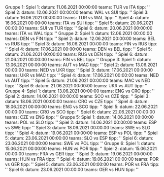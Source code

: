 Gruppe 1:
  Spiel 1:
    datum: 11.06.2021 00:00:00
    teams: TUR vs ITA
    tipp: ''
  Spiel 2:
    datum: 12.06.2021 00:00:00
    teams: WAL vs SUI
    tipp: ''
  Spiel 3:
    datum: 16.06.2021 00:00:00
    teams: TUR vs WAL
    tipp: ''
  Spiel 4:
    datum: 16.06.2021 00:00:00
    teams: ITA vs SUI
    tipp: ''
  Spiel 5:
    datum: 20.06.2021 00:00:00
    teams: SUI vs TUR
    tipp: ''
  Spiel 6:
    datum: 20.06.2021 00:00:00
    teams: ITA vs WAL
    tipp: ''
Gruppe 2:
  Spiel 1:
    datum: 12.06.2021 00:00:00
    teams: DEN vs FIN
    tipp: ''
  Spiel 2:
    datum: 12.06.2021 00:00:00
    teams: BEL vs RUS
    tipp: ''
  Spiel 3:
    datum: 16.06.2021 00:00:00
    teams: FIN vs RUS
    tipp: ''
  Spiel 4:
    datum: 17.06.2021 00:00:00
    teams: DEN vs BEL
    tipp: ''
  Spiel 5:
    datum: 21.06.2021 00:00:00
    teams: RUS vs DEN
    tipp: ''
  Spiel 6:
    datum: 21.06.2021 00:00:00
    teams: FIN vs BEL
    tipp: ''
Gruppe 3:
  Spiel 1:
    datum: 13.06.2021 00:00:00
    teams: AUT vs MAC
    tipp: ''
  Spiel 2:
    datum: 13.06.2021 00:00:00
    teams: NED vs UKR
    tipp: ''
  Spiel 3:
    datum: 17.06.2021 00:00:00
    teams: UKR vs MAC
    tipp: ''
  Spiel 4:
    datum: 17.06.2021 00:00:00
    teams: NED vs AUT
    tipp: ''
  Spiel 5:
    datum: 21.06.2021 00:00:00
    teams: MAC vs NED
    tipp: ''
  Spiel 6:
    datum: 21.06.2021 00:00:00
    teams: UKR vs AUT
    tipp: ''
Gruppe 4:
  Spiel 1:
    datum: 13.06.2021 00:00:00
    teams: ENG vs CRO
    tipp: ''
  Spiel 2:
    datum: 14.06.2021 00:00:00
    teams: SCO vs CZE
    tipp: ''
  Spiel 3:
    datum: 18.06.2021 00:00:00
    teams: CRO vs CZE
    tipp: ''
  Spiel 4:
    datum: 18.06.2021 00:00:00
    teams: ENG vs SCO
    tipp: ''
  Spiel 5:
    datum: 22.06.2021 00:00:00
    teams: CRO vs SCO
    tipp: ''
  Spiel 6:
    datum: 22.06.2021 00:00:00
    teams: CZE vs ENG
    tipp: ''
Gruppe 5:
  Spiel 1:
    datum: 14.06.2021 00:00:00
    teams: POL vs SLO
    tipp: ''
  Spiel 2:
    datum: 14.06.2021 00:00:00
    teams: ESP vs SWE
    tipp: ''
  Spiel 3:
    datum: 18.06.2021 00:00:00
    teams: SWE vs SLO
    tipp: ''
  Spiel 4:
    datum: 19.06.2021 00:00:00
    teams: ESP vs POL
    tipp: ''
  Spiel 5:
    datum: 23.06.2021 00:00:00
    teams: SLO vs ESP
    tipp: ''
  Spiel 6:
    datum: 23.06.2021 00:00:00
    teams: SWE vs POL
    tipp: ''
Gruppe 6:
  Spiel 1:
    datum: 15.06.2021 00:00:00
    teams: HUN vs POR
    tipp: ''
  Spiel 2:
    datum: 15.06.2021 00:00:00
    teams: FRA vs GER
    tipp: ''
  Spiel 3:
    datum: 19.06.2021 00:00:00
    teams: HUN vs FRA
    tipp: ''
  Spiel 4:
    datum: 19.06.2021 00:00:00
    teams: POR vs GER
    tipp: ''
  Spiel 5:
    datum: 23.06.2021 00:00:00
    teams: POR vs FRA
    tipp: ''
  Spiel 6:
    datum: 23.06.2021 00:00:00
    teams: GER vs HUN
    tipp: ''
